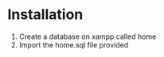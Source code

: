 # Installation
<ol>
  <li>Create a database on xampp called home</li>
  <li>Import the home.sql file provided</li>
</ol>
